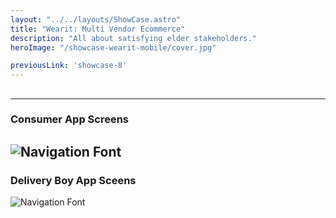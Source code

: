 ```yaml
---
layout: "../../layouts/ShowCase.astro"
title: "Wearit: Multi Vendor Ecommerce"
description: "All about satisfying elder stakeholders."
heroImage: "/showcase-wearit-mobile/cover.jpg"

previousLink: 'showcase-8'
---
```


##

---

### Consumer App Screens

![Navigation Font](/showcase-wearit-mobile/screen3.png)
---

### Delivery Boy App Sceens

![Navigation Font](/showcase-wearit-mobile/screen2.png)
